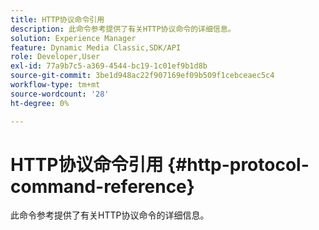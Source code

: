 ```yaml
---
title: HTTP协议命令引用
description: 此命令参考提供了有关HTTP协议命令的详细信息。
solution: Experience Manager
feature: Dynamic Media Classic,SDK/API
role: Developer,User
exl-id: 77a9b7c5-a369-4544-bc19-1c01ef9b1d8b
source-git-commit: 3be1d948ac22f907169ef09b509f1cebceaec5c4
workflow-type: tm+mt
source-wordcount: '28'
ht-degree: 0%

---
```


# HTTP协议命令引用 {#http-protocol-command-reference}

此命令参考提供了有关HTTP协议命令的详细信息。
